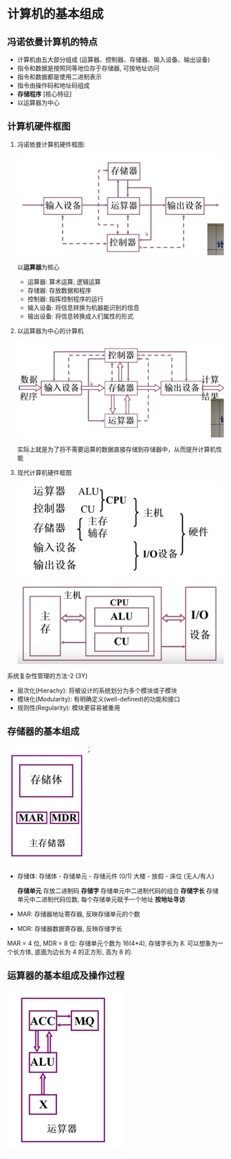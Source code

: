 # 计算机的基本组成

## 冯诺依曼计算机的特点

- 计算机由五大部分组成 (运算器、控制器、存储器、输入设备、输出设备)
- 指令和数据是按照同等地位存于存储器, 可按地址访问
- 指令和数据都是使用二进制表示
- 指令由操作码和地址码组成
- **存储程序** [核心特征]
- 以运算器为中心

## 计算机硬件框图

1. 冯诺依曼计算机硬件框图:

   ![冯诺依曼计算机硬件框图](./res/冯诺依曼框图.png)

   以**运算器**为核心

   - 运算器: 算术运算, 逻辑运算
   - 存储器: 存放数据和程序
   - 控制器: 指挥控制程序的运行
   - 输入设备: 将信息转换为机器能识别的信息
   - 输出设备: 将信息转换成人们属性的形式

2. 以运算器为中心的计算机

   ![以存储器为中心的框图](res/以存储器为中心的框图.png)

   实际上就是为了将不需要运算的数据直接存储到存储器中，从而提升计算机性能

3. 现代计算机硬件框图

   ![现代计算机硬件框图](res/现代计算机框图.png)
   ![现代计算机硬件框图](res/现代计算机框图2.png)

系统复杂性管理的方法-2 (3Y)

- 层次化(Hierachy): 将被设计的系统划分为多个模块或子模块
- 模块化(Modularity): 有明确定义(well-defined)的功能和接口
- 规则性(Regularity): 模块更容易被重用

## 存储器的基本组成

![存储器的基本组成](res/存储器的基本组成.png)

- 存储体:
  存储体 - 存储单元 - 存储元件 (0/1)
  大楼 - 放假 - 床位 (无人/有人)

  **存储单元** 存放二进制码
  **存储字** 存储单元中二进制代码的组合
  **存储字长** 存储单元中二进制代码位数, 每个存储单元赋予一个地址
  **按地址寻访**

- MAR:
  存储器地址寄存器, 反映存储单元的个数
- MDR:
  存储器数据寄存器, 反映存储字长

MAR = 4 位, MDR = 8 位: 存储单元个数为 16(4\*4), 存储字长为 8. 可以想象为一个长方体, 底面为边长为 4 的正方形, 高为 8 的.

## 运算器的基本组成及操作过程

![运算器的基本组成](res/运算器的基本组成.png)
